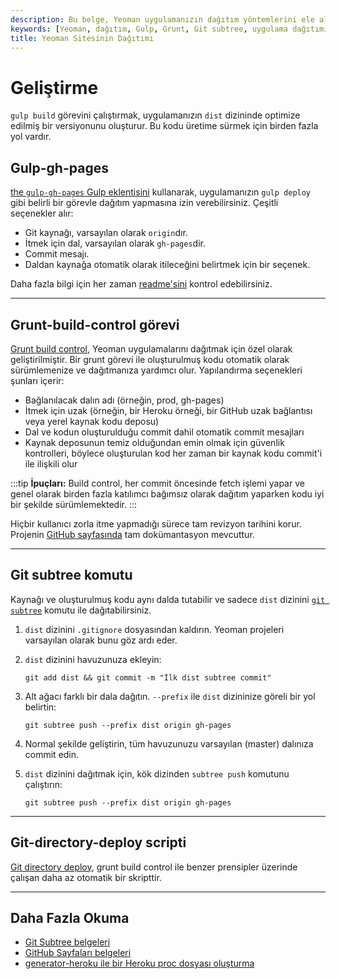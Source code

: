 ```yaml
---
description: Bu belge, Yeoman uygulamanızın dağıtım yöntemlerini ele alır ve Gulp, Grunt, Git subtree gibi araçlarla dağıtım yapmanın yollarını açıklar.
keywords: [Yeoman, dağıtım, Gulp, Grunt, Git subtree, uygulama dağıtımı, web geliştirme]
title: Yeoman Sitesinin Dağıtımı
---
```


# Geliştirme

`gulp build` görevini çalıştırmak, uygulamanızın `dist` dizininde optimize edilmiş bir versiyonunu oluşturur. Bu kodu üretime sürmek için birden fazla yol vardır.

## Gulp-gh-pages

[the `gulp-gh-pages` Gulp eklentisini](https://www.npmjs.com/package/gulp-gh-pages) kullanarak, uygulamanızın `gulp deploy` gibi belirli bir görevle dağıtım yapmasına izin verebilirsiniz. Çeşitli seçenekler alır:

* Git kaynağı, varsayılan olarak `origin`dır.
* İtmek için dal, varsayılan olarak `gh-pages`dir.
* Commit mesajı.
* Daldan kaynağa otomatik olarak itileceğini belirtmek için bir seçenek.

Daha fazla bilgi için her zaman [readme'sini](https://github.com/shinnn/gulp-gh-pages#readme) kontrol edebilirsiniz.

---

## Grunt-build-control görevi

[Grunt build control](https://github.com/robwierzbowski/grunt-build-control), Yeoman uygulamalarını dağıtmak için özel olarak geliştirilmiştir. Bir grunt görevi ile oluşturulmuş kodu otomatik olarak sürümlemenize ve dağıtmanıza yardımcı olur. Yapılandırma seçenekleri şunları içerir:

- Bağlanılacak dalın adı (örneğin, prod, gh-pages)
- İtmek için uzak (örneğin, bir Heroku örneği, bir GitHub uzak bağlantısı veya yerel kaynak kodu deposu)
- Dal ve kodun oluşturulduğu commit dahil otomatik commit mesajları
- Kaynak deposunun temiz olduğundan emin olmak için güvenlik kontrolleri, böylece oluşturulan kod her zaman bir kaynak kodu commit'i ile ilişkili olur

:::tip
**İpuçları:** Build control, her commit öncesinde fetch işlemi yapar ve genel olarak birden fazla katılımcı bağımsız olarak dağıtım yaparken kodu iyi bir şekilde sürümlemektedir.
:::

Hiçbir kullanıcı zorla itme yapmadığı sürece tam revizyon tarihini korur. Projenin [GitHub sayfasında](https://github.com/robwierzbowski/grunt-build-control) tam dokümantasyon mevcuttur.

---

## Git subtree komutu

Kaynağı ve oluşturulmuş kodu aynı dalda tutabilir ve sadece `dist` dizinini [`git subtree`](https://github.com/apenwarr/git-subtree) komutu ile dağıtabilirsiniz.

1. `dist` dizinini `.gitignore` dosyasından kaldırın. Yeoman projeleri varsayılan olarak bunu göz ardı eder.
2. `dist` dizinini havuzunuza ekleyin:

    ```
    git add dist && git commit -m "İlk dist subtree commit"
    ```

3. Alt ağacı farklı bir dala dağıtın. `--prefix` ile `dist` dizininize göreli bir yol belirtin:

    ```
    git subtree push --prefix dist origin gh-pages
    ```

4. Normal şekilde geliştirin, tüm havuzunuzu varsayılan (master) dalınıza commit edin.
5. `dist` dizinini dağıtmak için, kök dizinden `subtree push` komutunu çalıştırın:

    ```
    git subtree push --prefix dist origin gh-pages
    ```

---

## Git-directory-deploy scripti

[Git directory deploy](https://github.com/X1011/git-directory-deploy), grunt build control ile benzer prensipler üzerinde çalışan daha az otomatik bir skripttir.

---

## Daha Fazla Okuma

- [Git Subtree belgeleri](https://github.com/git/git/blob/master/contrib/subtree/git-subtree.txt)
- [GitHub Sayfaları belgeleri](https://help.github.com/articles/user-organization-and-project-pages/)
- [generator-heroku ile bir Heroku proc dosyası oluşturma](https://github.com/passy/generator-heroku)